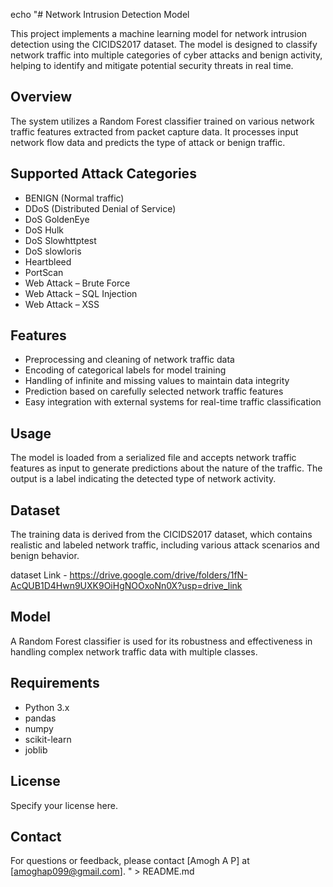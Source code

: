 echo "# Network Intrusion Detection Model

This project implements a machine learning model for network intrusion detection using the CICIDS2017 dataset. The model is designed to classify network traffic into multiple categories of cyber attacks and benign activity, helping to identify and mitigate potential security threats in real time.

## Overview

The system utilizes a Random Forest classifier trained on various network traffic features extracted from packet capture data. It processes input network flow data and predicts the type of attack or benign traffic.

## Supported Attack Categories

- BENIGN (Normal traffic)
- DDoS (Distributed Denial of Service)
- DoS GoldenEye
- DoS Hulk
- DoS Slowhttptest
- DoS slowloris
- Heartbleed
- PortScan
- Web Attack – Brute Force
- Web Attack – SQL Injection
- Web Attack – XSS

## Features

- Preprocessing and cleaning of network traffic data
- Encoding of categorical labels for model training
- Handling of infinite and missing values to maintain data integrity
- Prediction based on carefully selected network traffic features
- Easy integration with external systems for real-time traffic classification

## Usage

The model is loaded from a serialized file and accepts network traffic features as input to generate predictions about the nature of the traffic. The output is a label indicating the detected type of network activity.

## Dataset

The training data is derived from the CICIDS2017 dataset, which contains realistic and labeled network traffic, including various attack scenarios and benign behavior.

dataset Link - https://drive.google.com/drive/folders/1fN-AcQUB1D4Hwn9UXK9OiHgNOOxoNn0X?usp=drive_link

## Model

A Random Forest classifier is used for its robustness and effectiveness in handling complex network traffic data with multiple classes.

## Requirements

- Python 3.x
- pandas
- numpy
- scikit-learn
- joblib

## License

Specify your license here.

## Contact

For questions or feedback, please contact [Amogh A P] at [amoghap099@gmail.com].
" > README.md

